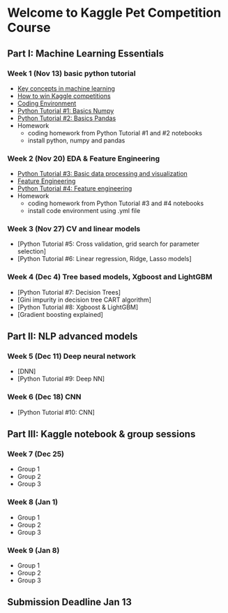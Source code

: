# Welcome to Kaggle Pet Competition Course


## Part I: Machine Learning Essentials

### Week 1 (Nov 13) basic python tutorial
- [Key concepts in machine learning](https://towardsdatascience.com/machine-learning-basics-part-1-a36d38c7916)
- [How to win Kaggle competitions](https://docs.google.com/document/d/14KDMW_o1yflcZd4E0PSlKxzI68zdHG20Qz6X5wmkgSA/edit?usp=sharing)
- [Coding Environment](https://docs.google.com/presentation/d/1cYZACKaB7e2vRZAv8Oe1GcVy6U_xBeOoeptJsl3KZtI/edit?usp=sharing)
- [Python Tutorial #1: Basics Numpy](https://github.com/amenda860111/kaggle-pet/blob/main/tutorial_1_basic_numpy.ipynb)
- [Python Tutorial #2: Basics Pandas](https://github.com/amenda860111/kaggle-pet/blob/main/tutorial_2_basic_pandas.ipynb)
- Homework
	- coding homework from Python Tutorial #1 and #2 notebooks
	- install python, numpy and pandas 


### Week 2 (Nov 20) EDA & Feature Engineering
- [Python Tutorial #3: Basic data processing and visualization](https://github.com/amenda860111/kaggle-pet/blob/main/tutorial_3_data_preprocessing_visualization.ipynb)
- [Feature Engineering](https://docs.google.com/presentation/d/13gwvLolY0Ug_WKROeVYpHpblWhNhvmj3DskSxsu3Ta0/edit#slide=id.ge645f5e39a_0_55)
- [Python Tutorial #4: Feature engineering](https://github.com/amenda860111/kaggle-pet/blob/main/tutorial_4_feature_engineering.ipynb)
- Homework
	- coding homework from Python Tutorial #3 and #4 notebooks
	- install code environment using .yml file


### Week 3 (Nov 27) CV and linear models
- [Python Tutorial #5: Cross validation, grid search for parameter selection]
- [Python Tutorial #6: Linear regression, Ridge, Lasso models]

### Week 4 (Dec 4) Tree based models, Xgboost and LightGBM
- [Python Tutorial #7: Decision Trees]
- [Gini impurity in decision tree CART algorithm]
- [Python Tutorial #8: Xgboost & LightGBM]
- [Gradient boosting explained]

## Part II: NLP advanced models
### Week 5 (Dec 11) Deep neural network
- [DNN]
- [Python Tutorial #9: Deep NN]

### Week 6 (Dec 18) CNN
- [Python Tutorial #10: CNN]

## Part III: Kaggle notebook & group sessions
### Week 7 (Dec 25)
- Group 1
- Group 2
- Group 3
### Week 8 (Jan 1)
- Group 1
- Group 2
- Group 3
### Week 9 (Jan 8)
- Group 1
- Group 2
- Group 3

## Submission Deadline Jan 13

